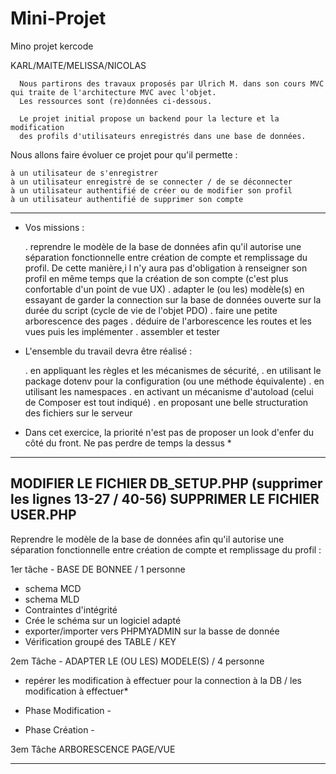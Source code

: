 # Mini-Projet
Mino projet kercode

KARL/MAITE/MELISSA/NICOLAS

      Nous partirons des travaux proposés par Ulrich M. dans son cours MVC qui traite de l'architecture MVC avec l'objet.
      Les ressources sont (re)données ci-dessous.

      Le projet initial propose un backend pour la lecture et la modification
      des profils d'utilisateurs enregistrés dans une base de données.

Nous allons faire évoluer ce projet pour qu'il permette :

    à un utilisateur de s'enregistrer
    à un utilisateur enregistré de se connecter / de se déconnecter
    à un utilisateur authentifié de créer ou de modifier son profil
    à un utilisateur authentifié de supprimer son compte
    
   -------------------------------------------------------------------------------------------------------------------------------------------------------------

- Vos missions :

   . reprendre le modèle de la base de données afin qu'il autorise une séparation fonctionnelle entre création de compte et remplissage du profil. 
      De cette manière,i l n'y aura pas d'obligation à renseigner son profil en même temps que la création de son compte (c'est plus confortable d'un point de vue UX)
   . adapter le (ou les) modèle(s) en essayant de garder la connection sur la base de données ouverte sur la durée du script (cycle de vie de l'objet PDO)
   . faire une petite arborescence des pages
   . déduire de l'arborescence les routes et les vues puis les implémenter
   . assembler et tester


- L'ensemble du travail devra être réalisé :

    . en appliquant les règles et les mécanismes de sécurité,
    . en utilisant le package dotenv pour la configuration (ou une méthode équivalente)
    . en utilisant les namespaces
    . en activant un mécanisme d'autoload (celui de Composer est tout indiqué)
    . en proposant une belle structuration des fichiers sur le serveur


 * Dans cet exercice, la priorité n'est pas de proposer un look d'enfer du côté du front. Ne pas perdre de temps la dessus *
 
 
 -------------------------------------------------------------------------------------------------------------------------------------------------------------

 MODIFIER LE FICHIER DB_SETUP.PHP (supprimer les lignes  13-27 / 40-56)
 SUPPRIMER LE FICHIER USER.PHP
 -------------------------------------------------------------------------------------------------------------------------------------------------------------
 
 Reprendre le modèle de la base de données afin qu'il autorise une séparation fonctionnelle entre création de compte et remplissage du profil : 
 
 1er tâche - BASE DE BONNEE / 1 personne 

  - schema MCD 
  - schema MLD 
  - Contraintes d'intégrité
  - Crée le schéma sur un logiciel adapté
  - exporter/importer vers PHPMYADMIN sur la basse de donnée 
  - Vérification groupé des TABLE / KEY
  
  
2em Tâche - ADAPTER LE (OU LES) MODELE(S) / 4 personne 
  
   * repérer les modification à effectuer pour la connection à la DB / les modification à effectuer*
  
   * Phase Modification - 
  
   * Phase Création -
  
  
3em Tâche ARBORESCENCE PAGE/VUE
 
 
 
 -------------------------------------------------------------------------------------------------------------------------------------------------------------
